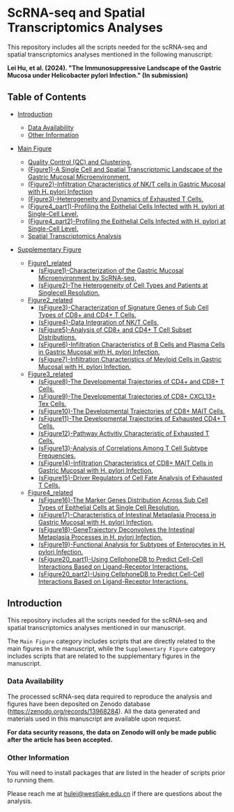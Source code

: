 # ScRNA-seq and Spatial Transcriptomics Analyses

This repository includes all the scripts needed for the scRNA-seq and spatial transcriptomics analyses mentioned in the following manuscript:

**Lei Hu, et al. (2024). "The Immunosuppressive Landscape of the Gastric Mucosa under Helicobacter pylori Infection." (In submission)**

## Table of Contents

- [Introduction](#introduction)
  - [Data Availability](#data-availability)
  - [Other Information](#other-information)
- [Main Figure](#Main_scripts)
  - [Quality Control (QC) and Clustering.](./Main_Figure/Gastric_Origin_Data_Preprocess.ipynb)
  - [(Figure1)-A Single Cell and Spatial Transcriptomic Landscape of the Gastric Mucosal Microenvironment.](./Main_Figure/Gastric_Figure1.ipynb)
  - [(Figure2)-Infiltration Characteristics of NK/T cells in Gastric Mucosal with H. pylori Infection](./Main_Figure/Gastric_Figure2.ipynb)
  - [(Figure3)-Heterogeneity and Dynamics of Exhausted T Cells.](./Main_Figure/Gastric_Figure3.ipynb)
  - [(Figure4_part1)-Profiling the Epithelial Cells Infected with H. pylori at Single-Cell Level.](./Main_Figure/Gastric_Figure4_1.ipynb)
  - [(Figure4_part2)-Profiling the Epithelial Cells Infected with H. pylori at Single-Cell Level.](./Main_Figure/Gastric_Figure4_2.ipynb)
  - [Spatial Transcriptomics Analysis](./Main_Figure/Spatial_Transcriptomics_Analysis.ipynb)

- [Supplementary Figure](#Supplementary_scripts)
  - [Figure1_related](./Supplementary_Figure/Figure1_related)
    - [(sFigure1)-Characterization of the Gastric Mucosal Microenvironment by ScRNA-seq.](./Supplementary_Figure/Figure1_related/Gastric_sFigure1.ipynb)  
    - [(sFigure2)-The Heterogeneity of Cell Types and Patients at Singlecell Resolution.](./Supplementary_Figure/Figure1_related/Gastric_sFigure2.ipynb)
  - [Figure2_related](./Supplementary_Figure/Figure2_related)
    - [(sFigure3)-Characterization of Signature Genes of Sub Cell Types of CD8+ and CD4+ T Cells.](./Supplementary_Figure/Figure2_related/Gastric_sFigure3.ipynb)
    - [(sFigure4)-Data Integration of NK/T Cells.](./Supplementary_Figure/Figure2_related/Gastric_sFigure4.ipynb)
    - [(sFigure5)-Analysis of CD8+ and CD4+ T Cell Subset Distributions.](./Supplementary_Figure/Figure2_related/Gastric_sFigure5.ipynb)
    - [(sFigure6)-Infiltration Characteristics of B Cells and Plasma Cells in Gastric Mucosal with H. pylori Infection.](./Supplementary_Figure/Figure2_related/Gastric_sFigure6.ipynb)
    - [(sFigure7)-Infiltration Characteristics of Meyloid Cells in Gastric Mucosal with H. pylori Infection.](./Supplementary_Figure/Figure2_related/Gastric_sFigure7.ipynb)
  - [Figure3_related](./Supplementary_Figure/Figure3_related)
    - [(sFigure8)-The Developmental Trajectories of CD4+ and CD8+ T Cells.](./Supplementary_Figure/Figure3_related/Gastric_sFigure8.ipynb)
    - [(sFigure9)-The Developmental Trajectories of CD8+ CXCL13+ Tex Cells.](./Supplementary_Figure/Figure3_related/Gastric_sFigure9.ipynb)
    - [(sFigure10)-The Developmental Trajectories of CD8+ MAIT Cells.](./Supplementary_Figure/Figure3_related/Gastric_sFigure10.ipynb)
    - [(sFigure11)-The Developmental Trajectories of Exhausted CD4+ T Cells.](./Supplementary_Figure/Figure3_related/Gastric_sFigure11.ipynb)
    - [(sFigure12)-Pathway Activitiy Characteristic of Exhausted T Cells.](./Supplementary_Figure/Figure3_related/Gastric_sFigure12.ipynb)
    - [(sFigure13)-Analysis of Correlations Among T Cell Subtype Frequencies.](./Supplementary_Figure/Figure3_related/Gastric_sFigure13.ipynb)
    - [(sFigure14)-Infiltration Characteristics of CD8+ MAIT Cells in Gastric Mucosal with H. pylori Infection.](./Supplementary_Figure/Figure3_related/Gastric_sFigure14.ipynb)
    - [(sFigure15)-Driver Regulators of Cell Fate Analysis of Exhausted T Cells.](./Supplementary_Figure/Figure3_related/Gastric_sFigure15.ipynb)
  - [Figure4_related](./Supplementary_Figure/Figure4_related)
    - [(sFigure16)-The Marker Genes Distribution Across Sub Cell Types of Epithelial Cells at Single Cell Resolution.](./Supplementary_Figure/Figure4_related/Gastric_sFigure16.ipynb)
    - [(sFigure17)-Characteristics of Intestinal Metaplasia Process in Gastric Mucosal with H. pylori Infection.](./Supplementary_Figure/Figure4_related/Gastric_sFigure17.ipynb)
    - [(sFigure18)-GeneTrajectory Deconvolves the Intestinal Metaplasia Processes in H. pylori Infection.](./Supplementary_Figure/Figure4_related/Gastric_sFigure18.ipynb)
    - [(sFigure19)-Functional Analysis for Subtypes of Enterocytes in H. pylori Infection.](./Supplementary_Figure/Figure4_related/Gastric_sFigure19.ipynb)
    - [(sFigure20_part1)-Using CellphoneDB to Predict Cell-Cell Interactions Based on Ligand-Receptor Interactions.](./Supplementary_Figure/Figure4_related/Gastric_sFigure20_1.ipynb)
    - [(sFigure20_part2)-Using CellphoneDB to Predict Cell-Cell Interactions Based on Ligand-Receptor Interactions.](./Supplementary_Figure/Figure4_related/Gastric_sFigure20_2.ipynb)

## Introduction

This repository includes all the scripts needed for the scRNA-seq and spatial transcriptomics analyses mentioned in our manuscript. 

The `Main Figure` category includes scripts that are directly related to the main figures in the manuscript, while the `Supplementary Figure` category includes scripts that are related to the supplementary figures in the manuscript.


### Data Availability

The processed scRNA-seq data required to reproduce the analysis and figures have been deposited on Zenodo database (https://zenodo.org/records/13968284). All the data generated and materials used in this manuscript are available upon request.

**For data security reasons, the data on Zenodo will only be made public after the article has been accepted.**


### Other Information
You will need to install packages that are listed in the header of scripts prior to running them.

Please reach me at hulei@westlake.edu.cn if there are questions about the analysis.